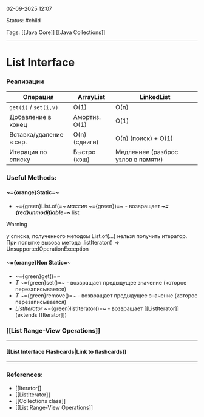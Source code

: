 
02-09-2025 12:07

Status: #child

Tags: [[Java Core]] [[Java Collections]]

---
# List Interface


### Реализации

|Операция|ArrayList|LinkedList|
|---|---|---|
|`get(i)` / `set(i,v)`|O(1)|O(n)|
|Добавление в конец|Амортиз. O(1)|O(1)|
|Вставка/удаление в сер.|O(n) (сдвиги)|O(n) (поиск) + O(1)|
|Итерация по списку|Быстро (кэш)|Медленнее (разброс узлов в памяти)|


### Useful Methods:

#### ~={orange}Static=~

- ~={green}List.of(=~ *массив* ~={green})=~ - возвращает ***~={red}unmodifiable=~*** list

>[!warning]
>у списка, полученного методом List.of(...) нельзя получить итератор. При попытке вызова метода .listIterator() => UnsupportedOperationException
>


#### ~={orange}Non Static=~

- ~={green}get()=~
- *T* ~={green}set()=~ - возвращает предыдущее значение (которое перезаписывается)
- *T* ~={green}remove()=~  - возвращает предыдущее значение (которое перезаписывается)
- *ListIterator* ~={green}listIterator()=~ - возвращает [[ListIterator]] (extends [[Iterator]]) 

### [[List Range-View Operations]]



----
#### [[List Interface Flashcards|Link to flashcards]]



---
### References:

- [[Iterator]]
- [[ListIterator]]
- [[Collections class]]
- [[List Range-View Operations]]